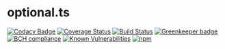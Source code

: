 # optional.ts

[![Codacy Badge](https://api.codacy.com/project/badge/Grade/07941684e9ed4a4aab38220b749fe28d)](https://app.codacy.com/app/glipecki/optional-ts?utm_source=github.com&utm_medium=referral&utm_content=glipecki/optional-ts&utm_campaign=badger)
[![Coverage Status](https://coveralls.io/repos/github/glipecki/optional-ts/badge.svg?branch=master)](https://coveralls.io/github/glipecki/optional-ts?branch=master)
[![Build Status](https://travis-ci.org/glipecki/optional-ts.svg?branch=master)](https://travis-ci.org/glipecki/optional-ts)
[![Greenkeeper badge](https://badges.greenkeeper.io/glipecki/optional-ts.svg)](https://greenkeeper.io/)
[![BCH compliance](https://bettercodehub.com/edge/badge/glipecki/optional-ts?branch=master)](https://bettercodehub.com/results/glipecki/optional-ts)
[![Known Vulnerabilities](https://snyk.io/test/github/glipecki/optional-ts/badge.svg)](https://snyk.io/test/github/glipecki/optional-ts)
[![npm](https://img.shields.io/npm/v/@glipecki/optional.svg)](https://www.npmjs.com/package/@glipecki/optional)
